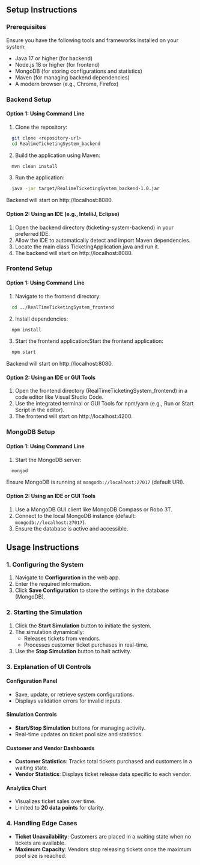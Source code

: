 
## Setup Instructions

### Prerequisites

Ensure you have the following tools and frameworks installed on your system:

- Java 17 or higher (for backend)
- Node.js 18 or higher (for frontend)
- MongoDB (for storing configurations and statistics)
- Maven (for managing backend dependencies)
- A modern browser (e.g., Chrome, Firefox)

### Backend Setup
#### Option 1: Using Command Line
1. Clone the repository:

```bash
  git clone <repository-url>
  cd RealimeTicketingSystem_backend
```
2. Build the application using Maven:

```bash
  mvn clean install
```
3. Run the application:
```bash
  java -jar target/RealimeTicketingSystem_backend-1.0.jar
```
Backend will start on http://localhost:8080.

#### Option 2: Using an IDE (e.g., IntelliJ, Eclipse)
1. Open the backend directory (ticketing-system-backend) in your preferred IDE.
2. Allow the IDE to automatically detect and import Maven dependencies.
3. Locate the main class TicketingApplication.java and run it.
4. The backend will start on http://localhost:8080.

### Frontend Setup
#### Option 1: Using Command Line
1. Navigate to the frontend directory:

```bash
  cd ../RealTimeTicketingSystem_frontend
```
2. Install dependencies:

```bash
  npm install
```
3. Start the frontend application:Start the frontend application:
```bash
  npm start
```
Backend will start on http://localhost:8080.

#### Option 2: Using an IDE or GUI Tools
1. Open the frontend directory (RealTimeTicketingSystem_frontend) in a code editor like Visual Studio Code.
2. Use the integrated terminal or GUI Tools for npm/yarn (e.g., Run or Start Script in the editor).
3. The frontend will start on http://localhost:4200.

### MongoDB Setup
#### Option 1: Using Command Line
1. Start the MongoDB server:

```bash
  mongod
```
Ensure MongoDB is running at `mongodb://localhost:27017` (default URI).

#### Option 2: Using an IDE or GUI Tools
1. Use a MongoDB GUI client like MongoDB Compass or Robo 3T.
2. Connect to the local MongoDB instance (default: `mongodb://localhost:27017`).
3. Ensure the database is active and accessible.


## Usage Instructions

### 1. Configuring the System
1. Navigate to **Configuration** in the web app.
2. Enter the required information.
3. Click **Save Configuration** to store the settings in the database (MongoDB).

### 2. Starting the Simulation
1. Click the **Start Simulation** button to initiate the system.
2. The simulation dynamically:
    - Releases tickets from vendors.
    - Processes customer ticket purchases in real-time.
3. Use the **Stop Simulation** button to halt activity.

### 3. Explanation of UI Controls
#### Configuration Panel
- Save, update, or retrieve system configurations.
- Displays validation errors for invalid inputs.

#### Simulation Controls
- **Start/Stop Simulation** buttons for managing activity.
- Real-time updates on ticket pool size and statistics.

#### Customer and Vendor Dashboards
- **Customer Statistics**: Tracks total tickets purchased and customers in a waiting state.
- **Vendor Statistics**: Displays ticket release data specific to each vendor.

#### Analytics Chart
- Visualizes ticket sales over time.
- Limited to **20 data points** for clarity.

### 4. Handling Edge Cases
- **Ticket Unavailability**: Customers are placed in a waiting state when no tickets are available.
- **Maximum Capacity**: Vendors stop releasing tickets once the maximum pool size is reached.
